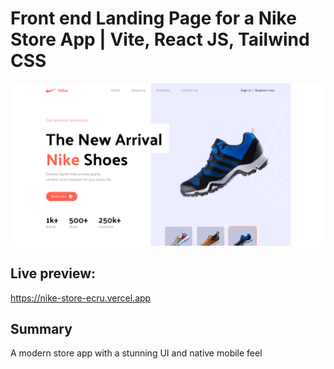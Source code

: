 # Front end Landing Page for a Nike Store App | Vite, React JS, Tailwind CSS

![NikeStore](https://github.com/WHAcKeR-T/Nike-Store/blob/main/Screenshot.png)

## Live preview:

https://nike-store-ecru.vercel.app

## Summary

A modern store app with a stunning UI and native mobile feel
